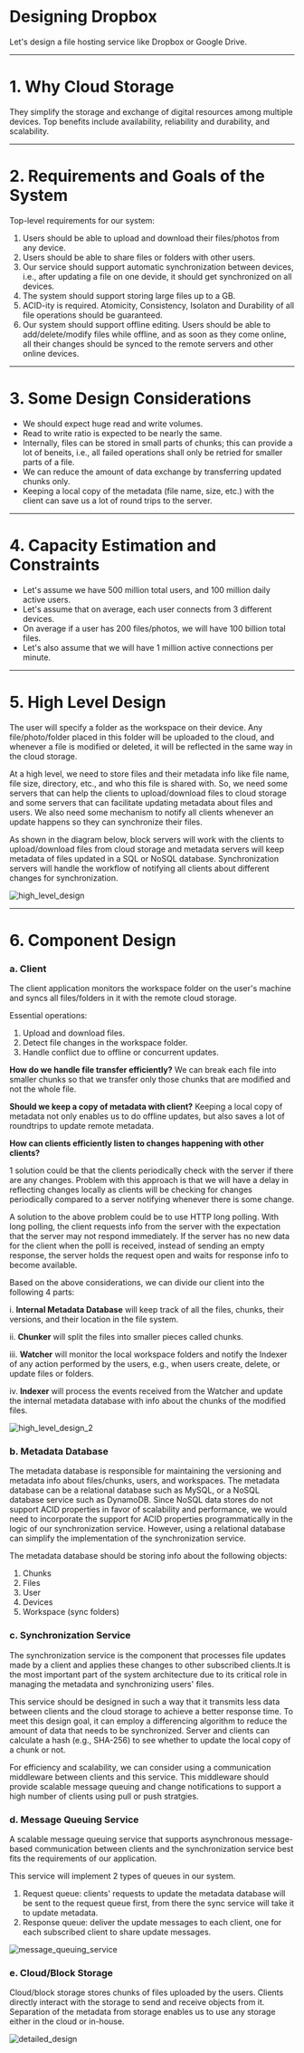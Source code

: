 # Designing Dropbox

Let's design a file hosting service like Dropbox or Google Drive.

___

# 1. Why Cloud Storage

They simplify the storage and exchange of digital resources among multiple devices. Top benefits include availability, reliability and durability, and scalability.

___

# 2. Requirements and Goals of the System

Top-level requirements for our system:
1. Users should be able to upload and download their files/photos from any device.
2. Users should be able to share files or folders with other users.
3. Our service should support automatic synchronization between devices, i.e., after updating a file on one devide, it should get synchronized on all devices.
4. The system should support storing large files up to a GB.
5. ACID-ity is required. Atomicity, Consistency, Isolaton and Durability of all file operations should be guaranteed.
6. Our system should support offline editing. Users should be able to add/delete/modify files while offline, and as soon as they come online, all their changes should be synced to the remote servers and other online devices.

___

# 3. Some Design Considerations

- We should expect huge read and write volumes.
- Read to write ratio is expected to be nearly the same.
- Internally, files can be stored in small parts of chunks; this can provide a lot of beneits, i.e., all failed operations shall only be retried for smaller parts of a file.
- We can reduce the amount of data exchange by transferring updated chunks only.
- Keeping a local copy of the metadata (file name, size, etc.) with the client can save us a lot of round trips to the server.

___

# 4. Capacity Estimation and Constraints

- Let's assume we have 500 million total users, and 100 million daily active users.
- Let's assume that on average, each user connects from 3 different devices.
- On average if a user has 200 files/photos, we will have 100 billion total files.
- Let's also assume that we will have 1 million active connections per minute.

___

# 5. High Level Design

The user will specify a folder as the workspace on their device. Any file/photo/folder placed in this folder will be uploaded to the cloud, and whenever a file is modified or deleted, it will be reflected in the same way in the cloud storage.

At a high level, we need to store files and their metadata info like file name, file size, directory, etc., and who this file is shared with. So, we need some servers that can help the clients to upload/download files to cloud storage and some servers that can facilitate updating metadata about files and users. We also need some mechanism to notify all clients whenever an update happens so they can synchronize their files.

As shown in the diagram below, block servers will work with the clients to upload/download files from cloud storage and metadata servers will keep metadata of files updated in a SQL or NoSQL database. Synchronization servers will handle the workflow of notifying all clients about different changes for synchronization.

![high_level_design](high_level_design.png)

___

# 6. Component Design

### **a. Client**

The client application monitors the workspace folder on the user's machine and syncs all files/folders in it with the remote cloud storage.

Essential operations:
1. Upload and download files.
2. Detect file changes in the workspace folder.
3. Handle conflict due to offline or concurrent updates.

**How do we handle file transfer efficiently?** We can break each file into smaller chunks so that we transfer only those chunks that are modified and not the whole file.

**Should we keep a copy of metadata with client?** Keeping a local copy of metadata not only enables us to do offline updates, but also saves a lot of roundtrips to update remote metadata.

**How can clients efficiently listen to changes happening with other clients?**

1 solution could be that the clients periodically check with the server if there are any changes. Problem with this approach is that we will have a delay in reflecting changes locally as clients will be checking for changes periodically compared to a server notifying whenever there is some change.

A solution to the above problem could be to use HTTP long polling. With long polling, the client requests info from the server with the expectation that the server may not respond immediately. If the server has no new data for the client when the polll is received, instead of sending an empty response, the server holds the request open and waits for response info to become available.

Based on the above considerations, we can divide our client into the following 4 parts:

i. **Internal Metadata Database** will keep track of all the files, chunks, their versions, and their location in the file system.

ii. **Chunker** will split the files into smaller pieces called chunks.

iii. **Watcher** will monitor the local workspace folders and notify the Indexer of any action performed by the users, e.g., when users create, delete, or update files or folders.

iv. **Indexer** will process the events received from the Watcher and update the internal metadata database with info about the chunks of the modified files.

![high_level_design_2](high_level_design_2.png)

### **b. Metadata Database**

The metadata database is responsible for maintaining the versioning and metadata info about files/chunks, users, and workspaces. The metadata database can be a relational database such as MySQL, or a NoSQL database service such as DynamoDB. Since NoSQL data stores do not support ACID properties in favor of scalability and performance, we would need to incorporate the support for ACID properties programmatically in the logic of our synchronization service. However, using a relational database can simplify the implementation of the synchronization service.

The metadata database should be storing info about the following objects:
1. Chunks
2. Files
3. User
4. Devices
5. Workspace (sync folders)

### **c. Synchronization Service**

The synchronization service is the component that processes file updates made by a client and applies these changes to other subscribed clients.It is the most important part of the system architecture due to its critical role in managing the metadata and synchronizing users' files.

This service should be designed in such a way that it transmits less data between clients and the cloud storage to achieve a better response time. To meet this design goal, it can employ a differencing algorithm to reduce the amount of data that needs to be synchronized. Server and clients can calculate a hash (e.g., SHA-256) to see whether to update the local copy of a chunk or not.

For efficiency and scalability, we can consider using a communication middleware between clients and this service. This middleware should provide scalable message queuing and change notifications to support a high number of clients using pull or push stratgies.

### **d. Message Queuing Service**

A scalable message queuing service that supports asynchronous message-based communication between clients and the synchronization service best fits the requirements of our application.

This service will implement 2 types of queues in our system.
1. Request queue: clients' requests to update the metadata database will be sent to the request queue first, from there the sync service will take it to update metadata.
2. Response queue: deliver the update messages to each client, one for each subscribed client to share update messages.

![message_queuing_service](message_queuing_service.png)

### **e. Cloud/Block Storage**

Cloud/block storage stores chunks of files uploaded by the users. Clients directly interact with the storage to send and receive objects from it. Separation of the metadata from storage enables us to use any storage either in the cloud or in-house.

![detailed_design](detailed_design.png)
